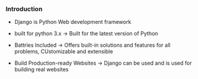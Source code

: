 ### Introduction
    
- Django is Python Web development framework

- built for python 3.x -> Built for the latest version of Python
- Battries Included -> Offers built-in solutions and features for all problems, CUstomizable and extensible
- Build Production-ready Websites -> Django can be used and is used for building real websites 

